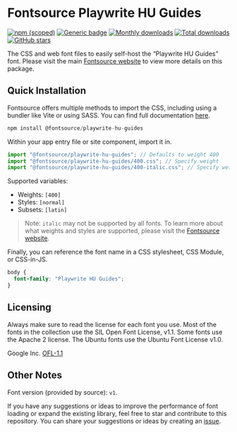 # Fontsource Playwrite HU Guides

[![npm (scoped)](https://img.shields.io/npm/v/@fontsource/playwrite-hu-guides?color=brightgreen)](https://www.npmjs.com/package/@fontsource/playwrite-hu-guides) [![Generic badge](https://img.shields.io/badge/fontsource-passing-brightgreen)](https://github.com/fontsource/fontsource) [![Monthly downloads](https://badgen.net/npm/dm/@fontsource/playwrite-hu-guides)](https://github.com/fontsource/fontsource) [![Total downloads](https://badgen.net/npm/dt/@fontsource/playwrite-hu-guides)](https://github.com/fontsource/fontsource) [![GitHub stars](https://img.shields.io/github/stars/fontsource/fontsource.svg?style=social&label=Star)](https://github.com/fontsource/fontsource/stargazers)

The CSS and web font files to easily self-host the “Playwrite HU Guides” font. Please visit the main [Fontsource website](https://fontsource.org/fonts/playwrite-hu-guides) to view more details on this package.

## Quick Installation

Fontsource offers multiple methods to import the CSS, including using a bundler like Vite or using SASS. You can find full documentation [here](https://fontsource.org/docs/getting-started/introduction).

```javascript
npm install @fontsource/playwrite-hu-guides
```

Within your app entry file or site component, import it in.

```javascript
import "@fontsource/playwrite-hu-guides"; // Defaults to weight 400
import "@fontsource/playwrite-hu-guides/400.css"; // Specify weight
import "@fontsource/playwrite-hu-guides/400-italic.css"; // Specify weight and style
```

Supported variables:
- Weights: `[400]`
- Styles: `[normal]`
- Subsets: `[latin]`

> Note: `italic` may not be supported by all fonts. To learn more about what weights and styles are supported, please visit the [Fontsource website](https://fontsource.org/fonts/playwrite-hu-guides).

Finally, you can reference the font name in a CSS stylesheet, CSS Module, or CSS-in-JS.

```css
body {
  font-family: "Playwrite HU Guides";
}
```

## Licensing
Always make sure to read the license for each font you use. Most of the fonts in the collection use the SIL Open Font License, v1.1. Some fonts use the Apache 2 license. The Ubuntu fonts use the Ubuntu Font License v1.0.

Google Inc.
[OFL-1.1](http://scripts.sil.org/OFL)

## Other Notes
Font version (provided by source): `v1`.

If you have any suggestions or ideas to improve the performance of font loading or expand the existing library, feel free to star and contribute to this repository. You can share your suggestions or ideas by creating an [issue](https://github.com/fontsource/fontsource/issues).